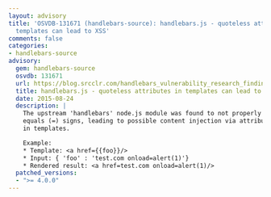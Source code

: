 ```yaml
---
layout: advisory
title: 'OSVDB-131671 (handlebars-source): handlebars.js - quoteless attributes in
  templates can lead to XSS'
comments: false
categories:
- handlebars-source
advisory:
  gem: handlebars-source
  osvdb: 131671
  url: https://blog.srcclr.com/handlebars_vulnerability_research_findings/
  title: handlebars.js - quoteless attributes in templates can lead to XSS
  date: 2015-08-24
  description: |
    The upstream 'handlebars' node.js module was found to not properly escape
    equals (=) signs, leading to possible content injection via attributes
    in templates.

    Example:
    * Template: <a href={{foo}}/>
    * Input: { 'foo' : 'test.com onload=alert(1)'}
    * Rendered result: <a href=test.com onload=alert(1)/>
  patched_versions:
  - ">= 4.0.0"
---
```

